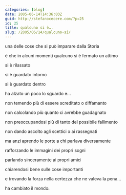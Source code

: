 ```yaml
---
categories: [blog]
date: 2005-06-14T14:36:03Z
guid: http://stefanocecere.com/?p=25
id: 25
title: qualcuno si è….
slug: /2005/06/14/qualcuno-si/
---
```


una delle cose che si può imparare dalla Storia

è che in alcuni momenti qualcuno si è fermato un attimo

si è rilassato

si è guardato intorno

si è guardato dentro

ha alzato un poco lo sguardo e…

non temendo pi&#xf9; di essere screditato o diffamanto

non calcolando pi&#xf9; quanto ci avrebbe guadagnato

non preoccupandosi pi&#xf9; di tanto del possibile fallimento

non dando ascolto agli scettici o ai rassegnati

ma anzi aprendo le porte a chi parlava diversamente

rafforzando le immagini dei propri sogni

parlando sinceramente ai propri amici

chiarendosi bene sulle cose importanti

e trovando la forza nella certezza che ne valeva la pena…

ha cambiato il mondo.